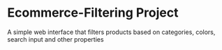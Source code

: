 # Ecommerce-Filtering Project

 A simple web interface that filters products based on categories, colors, search input and other properties
